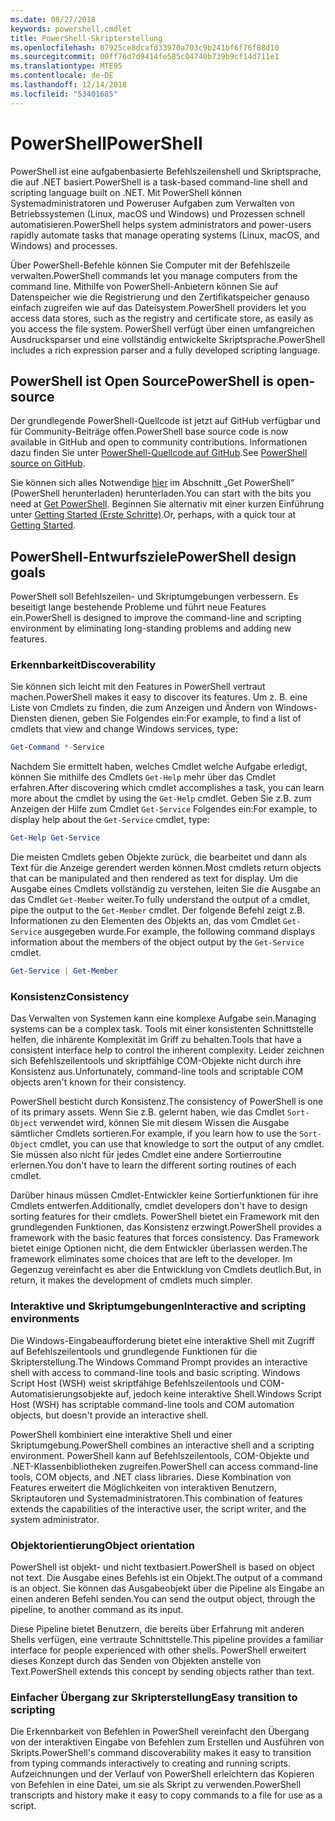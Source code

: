 ```yaml
---
ms.date: 08/27/2018
keywords: powershell,cmdlet
title: PowerShell-Skripterstellung
ms.openlocfilehash: 07925ce8dcafd33970a703c9b241bf6f76f88d10
ms.sourcegitcommit: 00ff76d7d9414fe585c04740b739b9cf14d711e1
ms.translationtype: MTE95
ms.contentlocale: de-DE
ms.lasthandoff: 12/14/2018
ms.locfileid: "53401685"
---
```

# <a name="powershell"></a><span data-ttu-id="e8b0a-103">PowerShell</span><span class="sxs-lookup"><span data-stu-id="e8b0a-103">PowerShell</span></span>

<span data-ttu-id="e8b0a-104">PowerShell ist eine aufgabenbasierte Befehlszeilenshell und Skriptsprache, die auf .NET basiert.</span><span class="sxs-lookup"><span data-stu-id="e8b0a-104">PowerShell is a task-based command-line shell and scripting language built on .NET.</span></span>
<span data-ttu-id="e8b0a-105">Mit PowerShell können Systemadministratoren und Poweruser Aufgaben zum Verwalten von Betriebssystemen (Linux, macOS und Windows) und Prozessen schnell automatisieren.</span><span class="sxs-lookup"><span data-stu-id="e8b0a-105">PowerShell helps system administrators and power-users rapidly automate tasks that manage operating systems (Linux, macOS, and Windows) and processes.</span></span>

<span data-ttu-id="e8b0a-106">Über PowerShell-Befehle können Sie Computer mit der Befehlszeile verwalten.</span><span class="sxs-lookup"><span data-stu-id="e8b0a-106">PowerShell commands let you manage computers from the command line.</span></span> <span data-ttu-id="e8b0a-107">Mithilfe von PowerShell-Anbietern können Sie auf Datenspeicher wie die Registrierung und den Zertifikatspeicher genauso einfach zugreifen wie auf das Dateisystem.</span><span class="sxs-lookup"><span data-stu-id="e8b0a-107">PowerShell providers let you access data stores, such as the registry and certificate store, as easily as you access the file system.</span></span> <span data-ttu-id="e8b0a-108">PowerShell verfügt über einen umfangreichen Ausdrucksparser und eine vollständig entwickelte Skriptsprache.</span><span class="sxs-lookup"><span data-stu-id="e8b0a-108">PowerShell includes a rich expression parser and a fully developed scripting language.</span></span>

## <a name="powershell-is-open-source"></a><span data-ttu-id="e8b0a-109">PowerShell ist Open Source</span><span class="sxs-lookup"><span data-stu-id="e8b0a-109">PowerShell is open-source</span></span>

<span data-ttu-id="e8b0a-110">Der grundlegende PowerShell-Quellcode ist jetzt auf GitHub verfügbar und für Community-Beiträge offen.</span><span class="sxs-lookup"><span data-stu-id="e8b0a-110">PowerShell base source code is now available in GitHub and open to community contributions.</span></span>
<span data-ttu-id="e8b0a-111">Informationen dazu finden Sie unter [PowerShell-Quellcode auf GitHub](https://github.com/powershell/powershell).</span><span class="sxs-lookup"><span data-stu-id="e8b0a-111">See [PowerShell source on GitHub](https://github.com/powershell/powershell).</span></span>

<span data-ttu-id="e8b0a-112">Sie können sich alles Notwendige [hier](https://github.com/PowerShell/PowerShell#get-powershell) im Abschnitt „Get PowerShell“ (PowerShell herunterladen) herunterladen.</span><span class="sxs-lookup"><span data-stu-id="e8b0a-112">You can start with the bits you need at [Get PowerShell](https://github.com/PowerShell/PowerShell#get-powershell).</span></span>
<span data-ttu-id="e8b0a-113">Beginnen Sie alternativ mit einer kurzen Einführung unter [Getting Started (Erste Schritte)](https://github.com/PowerShell/PowerShell/blob/master/docs/learning-powershell).</span><span class="sxs-lookup"><span data-stu-id="e8b0a-113">Or, perhaps, with a quick tour at [Getting Started](https://github.com/PowerShell/PowerShell/blob/master/docs/learning-powershell).</span></span>

## <a name="powershell-design-goals"></a><span data-ttu-id="e8b0a-114">PowerShell-Entwurfsziele</span><span class="sxs-lookup"><span data-stu-id="e8b0a-114">PowerShell design goals</span></span>

<span data-ttu-id="e8b0a-115">PowerShell soll Befehlszeilen- und Skriptumgebungen verbessern. Es beseitigt lange bestehende Probleme und führt neue Features ein.</span><span class="sxs-lookup"><span data-stu-id="e8b0a-115">PowerShell is designed to improve the command-line and scripting environment by eliminating long-standing problems and adding new features.</span></span>

### <a name="discoverability"></a><span data-ttu-id="e8b0a-116">Erkennbarkeit</span><span class="sxs-lookup"><span data-stu-id="e8b0a-116">Discoverability</span></span>

<span data-ttu-id="e8b0a-117">Sie können sich leicht mit den Features in PowerShell vertraut machen.</span><span class="sxs-lookup"><span data-stu-id="e8b0a-117">PowerShell makes it easy to discover its features.</span></span> <span data-ttu-id="e8b0a-118">Um z. B. eine Liste von Cmdlets zu finden, die zum Anzeigen und Ändern von Windows-Diensten dienen, geben Sie Folgendes ein:</span><span class="sxs-lookup"><span data-stu-id="e8b0a-118">For example, to find a list of cmdlets that view and change Windows services, type:</span></span>

```powershell
Get-Command *-Service
```

<span data-ttu-id="e8b0a-119">Nachdem Sie ermittelt haben, welches Cmdlet welche Aufgabe erledigt, können Sie mithilfe des Cmdlets `Get-Help` mehr über das Cmdlet erfahren.</span><span class="sxs-lookup"><span data-stu-id="e8b0a-119">After discovering which cmdlet accomplishes a task, you can learn more about the cmdlet by using the `Get-Help` cmdlet.</span></span> <span data-ttu-id="e8b0a-120">Geben Sie z.B. zum Anzeigen der Hilfe zum Cmdlet `Get-Service` Folgendes ein:</span><span class="sxs-lookup"><span data-stu-id="e8b0a-120">For example, to display help about the `Get-Service` cmdlet, type:</span></span>

```powershell
Get-Help Get-Service
```

<span data-ttu-id="e8b0a-121">Die meisten Cmdlets geben Objekte zurück, die bearbeitet und dann als Text für die Anzeige gerendert werden können.</span><span class="sxs-lookup"><span data-stu-id="e8b0a-121">Most cmdlets return objects that can be manipulated and then rendered as text for display.</span></span> <span data-ttu-id="e8b0a-122">Um die Ausgabe eines Cmdlets vollständig zu verstehen, leiten Sie die Ausgabe an das Cmdlet `Get-Member` weiter.</span><span class="sxs-lookup"><span data-stu-id="e8b0a-122">To fully understand the output of a cmdlet, pipe the output to the `Get-Member` cmdlet.</span></span> <span data-ttu-id="e8b0a-123">Der folgende Befehl zeigt z.B. Informationen zu den Elementen des Objekts an, das vom Cmdlet `Get-Service` ausgegeben wurde.</span><span class="sxs-lookup"><span data-stu-id="e8b0a-123">For example, the following command displays information about the members of the object output by the `Get-Service` cmdlet.</span></span>

```powershell
Get-Service | Get-Member
```

### <a name="consistency"></a><span data-ttu-id="e8b0a-124">Konsistenz</span><span class="sxs-lookup"><span data-stu-id="e8b0a-124">Consistency</span></span>

<span data-ttu-id="e8b0a-125">Das Verwalten von Systemen kann eine komplexe Aufgabe sein.</span><span class="sxs-lookup"><span data-stu-id="e8b0a-125">Managing systems can be a complex task.</span></span> <span data-ttu-id="e8b0a-126">Tools mit einer konsistenten Schnittstelle helfen, die inhärente Komplexität im Griff zu behalten.</span><span class="sxs-lookup"><span data-stu-id="e8b0a-126">Tools that have a consistent interface help to control the inherent complexity.</span></span> <span data-ttu-id="e8b0a-127">Leider zeichnen sich Befehlszeilentools und skriptfähige COM-Objekte nicht durch ihre Konsistenz aus.</span><span class="sxs-lookup"><span data-stu-id="e8b0a-127">Unfortunately, command-line tools and scriptable COM objects aren't known for their consistency.</span></span>

<span data-ttu-id="e8b0a-128">PowerShell besticht durch Konsistenz.</span><span class="sxs-lookup"><span data-stu-id="e8b0a-128">The consistency of PowerShell is one of its primary assets.</span></span> <span data-ttu-id="e8b0a-129">Wenn Sie z.B. gelernt haben, wie das Cmdlet `Sort-Object` verwendet wird, können Sie mit diesem Wissen die Ausgabe sämtlicher Cmdlets sortieren.</span><span class="sxs-lookup"><span data-stu-id="e8b0a-129">For example, if you learn how to use the `Sort-Object` cmdlet, you can use that knowledge to sort the output of any cmdlet.</span></span> <span data-ttu-id="e8b0a-130">Sie müssen also nicht für jedes Cmdlet eine andere Sortierroutine erlernen.</span><span class="sxs-lookup"><span data-stu-id="e8b0a-130">You don't have to learn the different sorting routines of each cmdlet.</span></span>

<span data-ttu-id="e8b0a-131">Darüber hinaus müssen Cmdlet-Entwickler keine Sortierfunktionen für ihre Cmdlets entwerfen.</span><span class="sxs-lookup"><span data-stu-id="e8b0a-131">Additionally, cmdlet developers don't have to design sorting features for their cmdlets.</span></span> <span data-ttu-id="e8b0a-132">PowerShell bietet ein Framework mit den grundlegenden Funktionen, das Konsistenz erzwingt.</span><span class="sxs-lookup"><span data-stu-id="e8b0a-132">PowerShell provides a framework with the basic features that forces consistency.</span></span> <span data-ttu-id="e8b0a-133">Das Framework bietet einige Optionen nicht, die dem Entwickler überlassen werden.</span><span class="sxs-lookup"><span data-stu-id="e8b0a-133">The framework eliminates some choices that are left to the developer.</span></span> <span data-ttu-id="e8b0a-134">Im Gegenzug vereinfacht es aber die Entwicklung von Cmdlets deutlich.</span><span class="sxs-lookup"><span data-stu-id="e8b0a-134">But, in return, it makes the development of cmdlets much simpler.</span></span>

### <a name="interactive-and-scripting-environments"></a><span data-ttu-id="e8b0a-135">Interaktive und Skriptumgebungen</span><span class="sxs-lookup"><span data-stu-id="e8b0a-135">Interactive and scripting environments</span></span>

<span data-ttu-id="e8b0a-136">Die Windows-Eingabeaufforderung bietet eine interaktive Shell mit Zugriff auf Befehlszeilentools und grundlegende Funktionen für die Skripterstellung.</span><span class="sxs-lookup"><span data-stu-id="e8b0a-136">The Windows Command Prompt provides an interactive shell with access to command-line tools and basic scripting.</span></span> <span data-ttu-id="e8b0a-137">Windows Script Host (WSH) weist skriptfähige Befehlszeilentools und COM-Automatisierungsobjekte auf, jedoch keine interaktive Shell.</span><span class="sxs-lookup"><span data-stu-id="e8b0a-137">Windows Script Host (WSH) has scriptable command-line tools and COM automation objects, but doesn't provide an interactive shell.</span></span>

<span data-ttu-id="e8b0a-138">PowerShell kombiniert eine interaktive Shell und einer Skriptumgebung.</span><span class="sxs-lookup"><span data-stu-id="e8b0a-138">PowerShell combines an interactive shell and a scripting environment.</span></span> <span data-ttu-id="e8b0a-139">PowerShell kann auf Befehlszeilentools, COM-Objekte und .NET-Klassenbibliotheken zugreifen.</span><span class="sxs-lookup"><span data-stu-id="e8b0a-139">PowerShell can access command-line tools, COM objects, and .NET class libraries.</span></span> <span data-ttu-id="e8b0a-140">Diese Kombination von Features erweitert die Möglichkeiten von interaktiven Benutzern, Skriptautoren und Systemadministratoren.</span><span class="sxs-lookup"><span data-stu-id="e8b0a-140">This combination of features extends the capabilities of the interactive user, the script writer, and the system administrator.</span></span>

### <a name="object-orientation"></a><span data-ttu-id="e8b0a-141">Objektorientierung</span><span class="sxs-lookup"><span data-stu-id="e8b0a-141">Object orientation</span></span>

<span data-ttu-id="e8b0a-142">PowerShell ist objekt- und nicht textbasiert.</span><span class="sxs-lookup"><span data-stu-id="e8b0a-142">PowerShell is based on object not text.</span></span> <span data-ttu-id="e8b0a-143">Die Ausgabe eines Befehls ist ein Objekt.</span><span class="sxs-lookup"><span data-stu-id="e8b0a-143">The output of a command is an object.</span></span> <span data-ttu-id="e8b0a-144">Sie können das Ausgabeobjekt über die Pipeline als Eingabe an einen anderen Befehl senden.</span><span class="sxs-lookup"><span data-stu-id="e8b0a-144">You can send the output object, through the pipeline, to another command as its input.</span></span>

<span data-ttu-id="e8b0a-145">Diese Pipeline bietet Benutzern, die bereits über Erfahrung mit anderen Shells verfügen, eine vertraute Schnittstelle.</span><span class="sxs-lookup"><span data-stu-id="e8b0a-145">This pipeline provides a familiar interface for people experienced with other shells.</span></span> <span data-ttu-id="e8b0a-146">PowerShell erweitert dieses Konzept durch das Senden von Objekten anstelle von Text.</span><span class="sxs-lookup"><span data-stu-id="e8b0a-146">PowerShell extends this concept by sending objects rather than text.</span></span>

### <a name="easy-transition-to-scripting"></a><span data-ttu-id="e8b0a-147">Einfacher Übergang zur Skripterstellung</span><span class="sxs-lookup"><span data-stu-id="e8b0a-147">Easy transition to scripting</span></span>

<span data-ttu-id="e8b0a-148">Die Erkennbarkeit von Befehlen in PowerShell vereinfacht den Übergang von der interaktiven Eingabe von Befehlen zum Erstellen und Ausführen von Skripts.</span><span class="sxs-lookup"><span data-stu-id="e8b0a-148">PowerShell's command discoverability makes it easy to transition from typing commands interactively to creating and running scripts.</span></span> <span data-ttu-id="e8b0a-149">Aufzeichnungen und der Verlauf von PowerShell erleichtern das Kopieren von Befehlen in eine Datei, um sie als Skript zu verwenden.</span><span class="sxs-lookup"><span data-stu-id="e8b0a-149">PowerShell transcripts and history make it easy to copy commands to a file for use as a script.</span></span>

